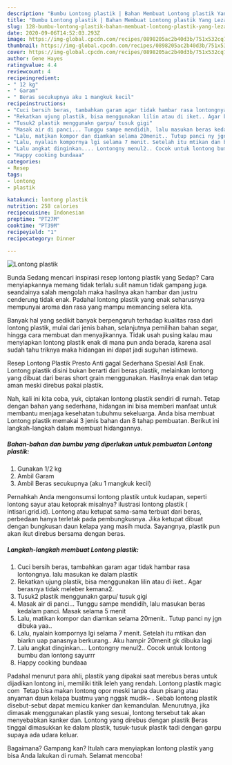 ```yaml
---
description: "Bumbu Lontong plastik | Bahan Membuat Lontong plastik Yang Lezat"
title: "Bumbu Lontong plastik | Bahan Membuat Lontong plastik Yang Lezat"
slug: 128-bumbu-lontong-plastik-bahan-membuat-lontong-plastik-yang-lezat
date: 2020-09-06T14:52:03.293Z
image: https://img-global.cpcdn.com/recipes/0898205ac2b40d3b/751x532cq70/lontong-plastik-foto-resep-utama.jpg
thumbnail: https://img-global.cpcdn.com/recipes/0898205ac2b40d3b/751x532cq70/lontong-plastik-foto-resep-utama.jpg
cover: https://img-global.cpcdn.com/recipes/0898205ac2b40d3b/751x532cq70/lontong-plastik-foto-resep-utama.jpg
author: Gene Hayes
ratingvalue: 4.4
reviewcount: 4
recipeingredient:
- " 12 kg"
- " Garam"
- " Beras secukupnya aku 1 mangkuk kecil"
recipeinstructions:
- "Cuci bersih beras, tambahkan garam agar tidak hambar rasa lontongnya. lalu masukan ke dalam plastik"
- "Rekatkan ujung plastik, bisa menggunakan lilin atau di iket.. Agar berasnya tidak meleber kemana2."
- "Tusuk2 plastik menggunakn garpu/ tusuk gigi"
- "Masak air di panci... Tunggu sampe mendidih, lalu masukan beras kedalam panci. Masak selama 5 menit"
- "Lalu, matikan kompor dan diamkan selama 20menit.. Tutup panci ny jgn dibuka yaa.."
- "Lalu, nyalain kompornya lgi selama 7 menit. Setelah itu mtikan dan biarkn uap panasnya berkurang.. Aku hampir 20menit gk dibuka lagi"
- "Lalu angkat dinginkan.... Lontongny menul2.. Cocok untuk lontong bumbu dan lontong sayurrr"
- "Happy cooking bundaaa"
categories:
- Resep
tags:
- lontong
- plastik

katakunci: lontong plastik 
nutrition: 258 calories
recipecuisine: Indonesian
preptime: "PT27M"
cooktime: "PT39M"
recipeyield: "1"
recipecategory: Dinner

---
```



![Lontong plastik](https://img-global.cpcdn.com/recipes/0898205ac2b40d3b/751x532cq70/lontong-plastik-foto-resep-utama.jpg)

Bunda Sedang mencari inspirasi resep lontong plastik yang Sedap? Cara menyiapkannya memang tidak terlalu sulit namun tidak gampang juga. seandainya salah mengolah maka hasilnya akan hambar dan justru cenderung tidak enak. Padahal lontong plastik yang enak seharusnya mempunyai aroma dan rasa yang mampu memancing selera kita.

Banyak hal yang sedikit banyak berpengaruh terhadap kualitas rasa dari lontong plastik, mulai dari jenis bahan, selanjutnya pemilihan bahan segar, hingga cara membuat dan menyajikannya. Tidak usah pusing kalau mau menyiapkan lontong plastik enak di mana pun anda berada, karena asal sudah tahu triknya maka hidangan ini dapat jadi suguhan istimewa.

Resep Lontong Plastik Presto Anti gagal Sederhana Spesial Asli Enak. Lontong plastik disini bukan berarti dari beras plastik, melainkan lontong yang dibuat dari beras short grain menggunakan. Hasilnya enak dan tetap aman meski direbus pakai plastik.


Nah, kali ini kita coba, yuk, ciptakan lontong plastik sendiri di rumah. Tetap dengan bahan yang sederhana, hidangan ini bisa memberi manfaat untuk membantu menjaga kesehatan tubuhmu sekeluarga. Anda bisa membuat Lontong plastik memakai 3 jenis bahan dan 8 tahap pembuatan. Berikut ini langkah-langkah dalam membuat hidangannya.

<!--inarticleads1-->

##### Bahan-bahan dan bumbu yang diperlukan untuk pembuatan Lontong plastik:

1. Gunakan  1/2 kg
1. Ambil  Garam
1. Ambil  Beras secukupnya (aku 1 mangkuk kecil)


Pernahkah Anda mengonsumsi lontong plastik untuk kudapan, seperti lontong sayur atau ketoprak misalnya? ilustrasi lontong plastik ( intisari.grid.id). Lontong atau ketupat sama-sama terbuat dari beras, perbedaan hanya terletak pada pembungkusnya. Jika ketupat dibuat dengan bungkusan daun kelapa yang masih muda. Sayangnya, plastik pun akan ikut direbus bersama dengan beras. 

<!--inarticleads2-->

##### Langkah-langkah membuat Lontong plastik:

1. Cuci bersih beras, tambahkan garam agar tidak hambar rasa lontongnya. lalu masukan ke dalam plastik
1. Rekatkan ujung plastik, bisa menggunakan lilin atau di iket.. Agar berasnya tidak meleber kemana2.
1. Tusuk2 plastik menggunakn garpu/ tusuk gigi
1. Masak air di panci... Tunggu sampe mendidih, lalu masukan beras kedalam panci. Masak selama 5 menit
1. Lalu, matikan kompor dan diamkan selama 20menit.. Tutup panci ny jgn dibuka yaa..
1. Lalu, nyalain kompornya lgi selama 7 menit. Setelah itu mtikan dan biarkn uap panasnya berkurang.. Aku hampir 20menit gk dibuka lagi
1. Lalu angkat dinginkan.... Lontongny menul2.. Cocok untuk lontong bumbu dan lontong sayurrr
1. Happy cooking bundaaa


Padahal menurut para ahli, plastik yang dipakai saat merebus beras untuk dijadikan lontong ini, memiliki titik leleh yang rendah. Lontong plastik magic com ‍ Tetap bisa makan lontong opor meski tanpa daun pisang atau anyaman daun kelapa buatmu yang nggak mudik~ ‍. Sebab lontong plastik disebut-sebut dapat memicu kanker dan kemandulan. Menurutnya, jika dimasak menggunakan plastik yang sesuai, lontong tersebut tak akan menyebabkan kanker dan. Lontong yang direbus dengan plastik Beras tinggal dimasukkan ke dalam plastik, tusuk-tusuk plastik tadi dengan garpu supaya ada udara keluar. 

Bagaimana? Gampang kan? Itulah cara menyiapkan lontong plastik yang bisa Anda lakukan di rumah. Selamat mencoba!
